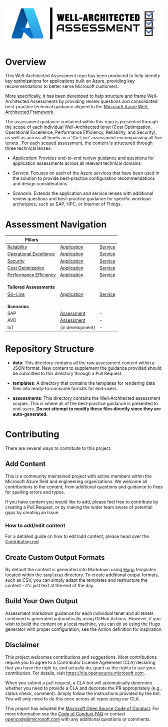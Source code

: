 [![Well-Architected Assessment](/templates/media/wellarchitected-icon.png "Well-Architected Assessment")](#)

# Overview

This Well-Architected Assessment repo has been produced to help identify key optimizations for applications built on Azure, providing key recommendations to better serve Microsoft customers.

More specifically, it has been developed to help structure and frame Well-Architected Assessments by providing review questions and consolidated best-practice technical guidance aligned to the [Microsoft Azure Well-Architected Framework](https://docs.microsoft.com/azure/architecture/framework/).

The assessment guidance contained within this repo is presented through the scope of each individual Well-Architected tenet (Cost Optimization, Operational Excellence, Performance Efficiency, Reliability, and Security), as well as across all tenets as a 'Go-Live' assessment encompassing all five tenets
.
For each scoped assessment, the content is structured through three technical lenses:

* _Application_: Provides end-to-end review guidance and questions for application assessments across all relevant technical domains

* _Service_: Focuses on each of the Azure services that have been used in the solution to provide best-practice configuration recommendations and design considerations

* _Scenario_: Extends the application and service lenses with additional review questions and best-practice guidance for specific workload archetypes, such as SAP, HPC, or Internet of Things. 

# Assessment Navigation

| **Pillars** | | |
|--- | --- | --- |
| [Reliability](./assessments/reliability/overview.md)| [Application](./assessments/reliability/application.md) | [Service](assessments/reliability/service.md) |
| [Operational Excellence](./assessments/operationalexcellence/overview.md) | [Application](./assessments/operationalexcellence/application.md) | [Service](./assessments/operationalexcellence/service.md) | Scenario |
| [Security](./assessments/security/overview.md) | [Application](./assessments/security/application.md) | [Service](./assessments/security/service.md) |
| [Cost Optimization](./assessments/costoptimization/overview.md) | [Application](./assessments/costoptimization/application.md) | [Service](./assessments/costoptimization/service.md) |
| [Performance Efficiency](./assessments/performance/overview.md) | [Application](./assessments/performance/application.md) | [Service](./assessments/performance/service.md) |
| <br />**Tailored Assessments** | | |
| [Go-Live](./assessments/golive/overview.md) | [Application](./assessments/golive/application.md) | [Service](assessments/golive/service.md) |
| <br />**Scenarios** |  |
| SAP | [Assessment](./assessments/scenarios/sap.md) | - |
| AVD | [Assessment](./assessments/scenarios/avd.md) | - |
| IoT | (in development) | - |

# Repository Structure

* **data**:
This directory contains all the raw assessment content within a JSON format. New content to supplement the guidance provided should be submitted to this directory through a Pull Request.

* **templates**:
A directory that contains the templates for rendering data files into ready-to-consume formats for end-users.

* **assessments**:
This directory contains the Well-Architected assessment scopes. This is where all of the best-practice guidance is presented to end-users. **Do not attempt to modify these files directly since they are auto-generated.**

# Contributing

There are several ways to contribute to this project.

## Add Content

This is a community maintained project with active members within the Microsoft Azure field and engineering organizations. We welcome all contributions to the content, from additional questions and guidance to fixes for spelling errors and typos.

If you have content you would like to add, please feel free to contribute by creating a Pull Request, or by making the wider team aware of potential gaps by creating an Issue.

### How to add/edit content

For a detailed guide on how to edit/add content, please head over the [Contributing.md](./Contributing.md)

## Create Custom Output Formats

By default the content is generated into Markdown using [Hugo](https://gohugo.io/templates/introduction/) templates located within the `templates` directory. To create additional output formats, such as CSV, you can simply adapt the templates and restructure the content - it's just text at the end of the day.

## Build Your Own Output

Assessment markdown guidance for each individual tenet and all tenets combined is generated automatically using GitHub Actions. However, if you wish to build the content on a local machine, you can do so using the Hugo generator with proper configuration; see the Action definition for inspiration.

## Disclaimer

This project welcomes contributions and suggestions.  Most contributions require you to agree to a Contributor License Agreement (CLA) declaring that you have the right to, and actually do, grant us the rights to use your contribution. For details, visit https://cla.opensource.microsoft.com.

When you submit a pull request, a CLA bot will automatically determine whether you need to provide a CLA and decorate the PR appropriately (e.g., status check, comment). Simply follow the instructions provided by the bot. You will only need to do this once across all repos using our CLA.

This project has adopted the [Microsoft Open Source Code of Conduct](https://opensource.microsoft.com/codeofconduct/).
For more information see the [Code of Conduct FAQ](https://opensource.microsoft.com/codeofconduct/faq/) or
contact [opencode@microsoft.com](mailto:opencode@microsoft.com) with any additional questions or comments.
